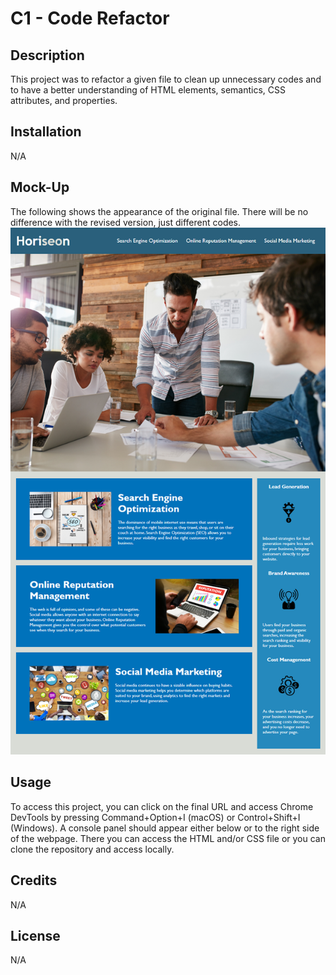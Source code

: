 # C1 - Code Refactor

## Description
This project was to refactor a given file to clean up unnecessary codes and to have a better understanding of HTML elements, semantics, CSS attributes, and properties. 

## Installation
N/A

## Mock-Up
The following shows the appearance of the original file. There will be no difference with the revised version, just different codes.
![MockUp](./Assets/01-html-css-git.png)

## Usage
To access this project, you can click on the final URL and access Chrome DevTools by pressing Command+Option+I (macOS) or Control+Shift+I (Windows). A console panel should appear either below or to the right side of the webpage. There you can access the HTML and/or CSS file or you can clone the repository and access locally.

## Credits
N/A

## License
N/A
